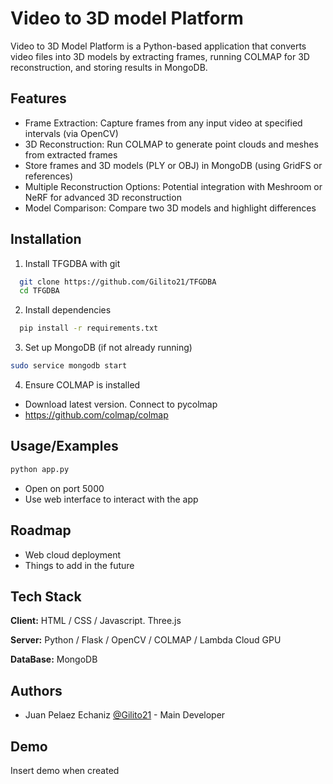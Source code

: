 # Video to 3D model Platform

Video to 3D Model Platform is a Python-based application that converts video files into 3D models by extracting frames, running COLMAP for 3D reconstruction, and storing results in MongoDB.


## Features

- Frame Extraction: Capture frames from any input video at specified intervals (via OpenCV)
- 3D Reconstruction: Run COLMAP to generate point clouds and meshes from extracted frames
- Store frames and 3D models (PLY or OBJ) in MongoDB (using GridFS or references)
- Multiple Reconstruction Options: Potential integration with Meshroom or NeRF for advanced 3D reconstruction
- Model Comparison: Compare two 3D models and highlight differences


## Installation

1. Install TFGDBA with git

```bash
  git clone https://github.com/Gilito21/TFGDBA
  cd TFGDBA
```
2. Install dependencies
```bash
  pip install -r requirements.txt
``` 
3. Set up MongoDB (if not already running)
```bash
sudo service mongodb start
```
4. Ensure COLMAP is installed
- Download latest version. Connect to pycolmap
- https://github.com/colmap/colmap
## Usage/Examples

```python
python app.py
```
- Open on port 5000
- Use web interface to interact with the app

## Roadmap
- Web cloud deployment
- Things to add in the future


## Tech Stack

**Client:** HTML / CSS / Javascript. Three.js

**Server:** Python / Flask / OpenCV / COLMAP / Lambda Cloud GPU

**DataBase:** MongoDB


## Authors

- Juan Pelaez Echaniz [@Gilito21](https://www.github.com/Gilito21) - Main Developer


## Demo

Insert demo when created
